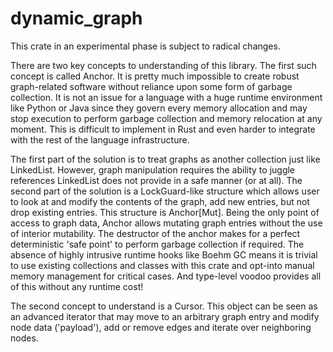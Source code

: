 # dynamic_graph
This crate in an experimental phase is subject to radical changes. 

 There are two key concepts to understanding of this library. The first such concept is called Anchor.  It is pretty much impossible to create robust graph-related software without reliance upon some form of garbage collection. It is not an issue for a language with a huge runtime environment like Python or Java since they govern every memory allocation and may stop execution to perform garbage collection and memory relocation at any moment. This is difficult to implement in Rust and even harder to integrate with the rest of the language infrastructure. 

The first part of the solution is to treat graphs as another collection just like LinkedList. However, graph manipulation requires the ability to juggle references LinkedList does not provide in a safe manner (or at all). The second part of the solution is a LockGuard-like structure which allows user to look at and modify the contents of the graph, add new entries, but not drop existing entries.  This structure is Anchor[Mut].
 Being the only point of access to graph data, Anchor allows mutating graph entries without the use of interior mutability.  The destructor of the anchor makes for a perfect deterministic 'safe point' to perform garbage collection if required.  The absence of highly intrusive runtime hooks like Boehm GC means it is trivial to use existing collections and classes with this crate and opt-into manual memory management for critical cases. And type-level voodoo provides all of this without any runtime cost!

The second concept to understand is a Cursor. This object can be seen as an advanced iterator that may move to an arbitrary graph entry and modify node data ('payload'), add or remove edges and iterate over neighboring nodes.